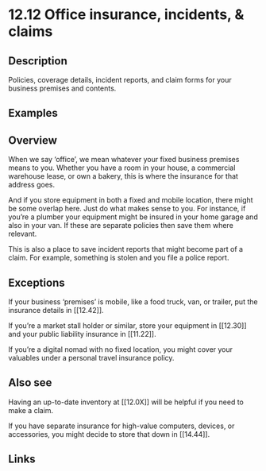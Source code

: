 # 12.12 Office insurance, incidents, & claims

## Description

Policies, coverage details, incident reports, and claim forms for your business premises and contents.

## Examples

## Overview

When we say ‘office’, we mean whatever your fixed business premises means to you. Whether you have a room in your house, a commercial warehouse lease, or own a bakery, this is where the insurance for that address goes.

And if you store equipment in both a fixed and mobile location, there might be some overlap here. Just do what makes sense to you. For instance, if you’re a plumber your equipment might be insured in your home garage and also in your van. If these are separate policies then save them where relevant.

This is also a place to save incident reports that might become part of a claim. For example, something is stolen and you file a police report.

## Exceptions

If your business ‘premises’ is mobile, like a food truck, van, or trailer, put the insurance details in [[12.42]].

If you’re a market stall holder or similar, store your equipment in [[12.30]] and your public liability insurance in [[11.22]].

If you’re a digital nomad with no fixed location, you might cover your valuables under a personal travel insurance policy.

## Also see

Having an up-to-date inventory at [[12.0X]] will be helpful if you need to make a claim.

If you have separate insurance for high-value computers, devices, or accessories, you might decide to store that down in [[14.44]].


## Links
